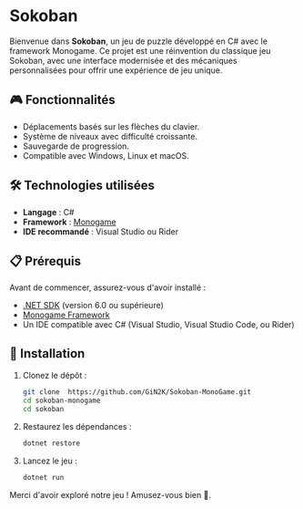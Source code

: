 # Sokoban

Bienvenue dans **Sokoban**, un jeu de puzzle développé en C# avec le framework Monogame. Ce projet est une réinvention du classique jeu Sokoban, avec une interface modernisée et des mécaniques personnalisées pour offrir une expérience de jeu unique.

## 🎮 Fonctionnalités

- Déplacements basés sur les flèches du clavier.
- Système de niveaux avec difficulté croissante.
- Sauvegarde de progression.
- Compatible avec Windows, Linux et macOS.

## 🛠️ Technologies utilisées

- **Langage** : C#
- **Framework** : [Monogame](https://www.monogame.net/)
- **IDE recommandé** : Visual Studio ou Rider

## 📋 Prérequis

Avant de commencer, assurez-vous d'avoir installé :

- [.NET SDK](https://dotnet.microsoft.com/download) (version 6.0 ou supérieure)
- [Monogame Framework](https://www.monogame.net/)
- Un IDE compatible avec C# (Visual Studio, Visual Studio Code, ou Rider)

## 🚀 Installation

1. Clonez le dépôt :

   ```bash
   git clone  https://github.com/GiN2K/Sokoban-MonoGame.git
   cd sokoban-monogame
   cd sokoban
   ```

2. Restaurez les dépendances :

   ```bash
   dotnet restore
   ```

3. Lancez le jeu :

   ```bash
   dotnet run
   ```



Merci d'avoir exploré notre jeu ! Amusez-vous bien 🎉.
